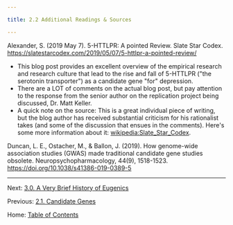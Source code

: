 ```yaml
---

title: 2.2 Additional Readings & Sources

---
```


Alexander, S. (2019 May 7). 5-HTTLPR: A pointed Review. Slate Star Codex. https://slatestarcodex.com/2019/05/07/5-httlpr-a-pointed-review/
-	This blog post provides an excellent overview of the empirical research and research culture that lead to the rise and fall of 5-HTTLPR ("the serotonin transporter") as a candidate gene "for" depression.
-	There are a LOT of comments on the actual blog post, but pay attention to the response from the senior author on the replication project being discussed, Dr. Matt Keller.
- A quick note on the source: This is a great individual piece of writing, but the blog author has received substantial criticism for his rationalist takes (and some of the discussion that ensues in the comments). Here's some more information about it: [wikipedia:Slate_Star_Codex](https://en.wikipedia.org/wiki/Slate_Star_Codex).

Duncan, L. E., Ostacher, M., & Ballon, J. (2019). How genome-wide association studies (GWAS) made traditional candidate gene studies obsolete. Neuropsychopharmacology, 44(9), 1518-1523. https://doi.org/10.1038/s41386-019-0389-5

-----

Next: [3.0. A Very Brief History of Eugenics](../ch03/3.0_eugenics.md)

Previous: [2.1. Candidate Genes](2.1_candidate_genes.md)

Home: [Table of Contents](../README.md)
